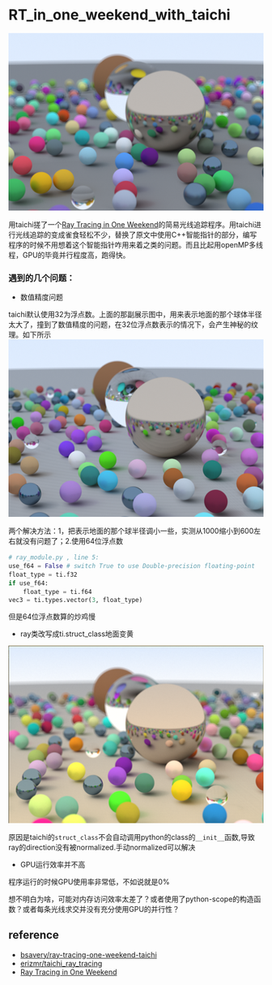 # RT_in_one_weekend_with_taichi
![pic1](./1655910860.png)

用taichi搓了一个[Ray Tracing in One Weekend](https://raytracing.github.io/books/RayTracingInOneWeekend.html)的简易光线追踪程序。用taichi进行光线追踪的变成雀食轻松不少，替换了原文中使用C++智能指针的部分，编写程序的时候不用想着这个智能指针咋用来着之类的问题。而且比起用openMP多线程，GPU的毕竟并行程度高，跑得快。

### 遇到的几个问题：
- 数值精度问题
  
taichi默认使用32为浮点数。上面的那副展示图中，用来表示地面的那个球体半径太大了，撞到了数值精度的问题，在32位浮点数表示的情况下，会产生神秘的纹理。如下所示![pic2](./float_acc.png)

两个解决方法：1，把表示地面的那个球半径调小一些，实测从1000缩小到600左右就没有问题了；2.使用64位浮点数
```python
# ray_module.py , line 5:
use_f64 = False # switch True to use Double-precision floating-point 
float_type = ti.f32
if use_f64:
    float_type = ti.f64
vec3 = ti.types.vector(3, float_type)
```
但是64位浮点数算的炒鸡慢

- ray类改写成ti.struct_class地面变黄

![yellow.png](./yellow.png)

原因是taichi的```struct_class```不会自动调用python的class的```__init__```函数,导致ray的direction没有被normalized.手动normalized可以解决

- GPU运行效率并不高

程序运行的时候GPU使用率非常低，不如说就是0%

想不明白为啥，可能对内存访问效率太差了？或者使用了python-scope的构造函数？或者每条光线求交并没有充分使用GPU的并行性？
## reference

- [bsavery/ray-tracing-one-weekend-taichi](https://github.com/bsavery/ray-tracing-one-weekend-taichi)
- [erizmr/taichi_ray_tracing](https://github.com/erizmr/taichi_ray_tracing)
- [Ray Tracing in One Weekend](https://raytracing.github.io/books/RayTracingInOneWeekend.html)
